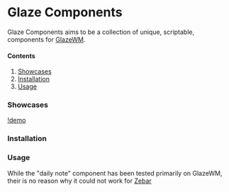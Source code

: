 # Glaze Components

Glaze Components aims to be a collection of unique, scriptable, components for [GlazeWM](https://github.com/glzr-io/glazewm).
#### Contents
1. [Showcases](#showcases)
2. [Installation](#installation)
3. [Usage](#usage)
### Showcases
[!demo](assets/glaze-components-small-128.gif?raw=true)
### Installation
### Usage

While the "daily note" component has been tested primarily on GlazeWM, their is no reason why it could not work for [Zebar](https://github.com/glzr-io/zebar)
